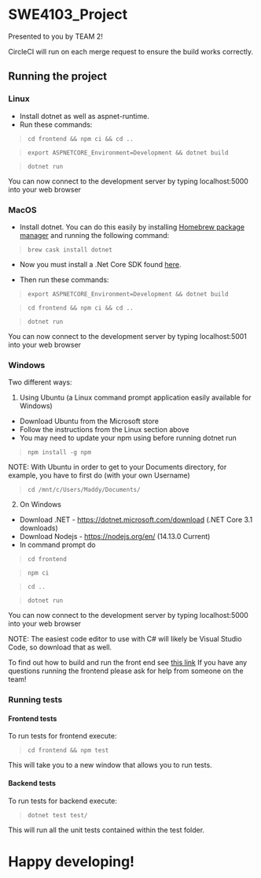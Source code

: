 # SWE4103_Project

Presented to you by TEAM 2!

CircleCI will run on each merge request to ensure the build works correctly. 

## Running the project ##
### Linux ###
* Install dotnet as well as aspnet-runtime. 
* Run these commands:
>`cd frontend && npm ci && cd ..`

>`export ASPNETCORE_Environment=Development && dotnet build`

>`dotnet run`

You can now connect to the development server by typing localhost:5000 into your web browser 

### MacOS ###
* Install dotnet. You can do this easily by installing [Homebrew package manager](https://brew.sh/) and running the following command:
>`brew cask install dotnet`

* Now you must install a .Net Core SDK found [here](https://aka.ms/dotnet-download).

* Then run these commands:
>`export ASPNETCORE_Environment=Development && dotnet build`

>`cd frontend && npm ci && cd ..`

>`dotnet run`

You can now connect to the development server by typing localhost:5001 into your web browser

### Windows ###
Two different ways:
1. Using Ubuntu (a Linux command prompt application easily available for Windows)
* Download Ubuntu from the Microsoft store
* Follow the instructions from the Linux section above
* You may need to update your npm using before running dotnet run
>`npm install -g npm`

NOTE: With Ubuntu in order to get to your Documents directory, for example, you have to first do (with your own Username)
>`cd /mnt/c/Users/Maddy/Documents/`

2. On Windows
* Download .NET - https://dotnet.microsoft.com/download (.NET Core 3.1 downloads)
* Download Nodejs - https://nodejs.org/en/ (14.13.0 Current)
* In command prompt do 
>`cd frontend`

>`npm ci`

>`cd ..`

>`dotnet run`

You can now connect to the development server by typing localhost:5000 into your web browser 

NOTE: The easiest code editor to use with C# will likely be Visual Studio Code, so download that as well. 

To find out how to build and run the front end see [this link](./frontend)
If you have any questions running the frontend please ask for help from someone on the team! 


### Running tests ###
#### Frontend tests ####
To run tests for frontend execute:
>`cd frontend && npm test`

This will take you to a new window that allows you to run tests.

#### Backend tests ####
To run tests for backend execute:
>`dotnet test test/`

This will run all the unit tests contained within the test folder.

# Happy developing! #
